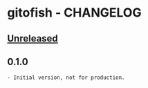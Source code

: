 # gitofish - CHANGELOG


## [Unreleased]

[Unreleased]: https://github.com/najamelan/gitofish/compare/0.1.0...dev


## 0.1.0

	- Initial version, not for production.




